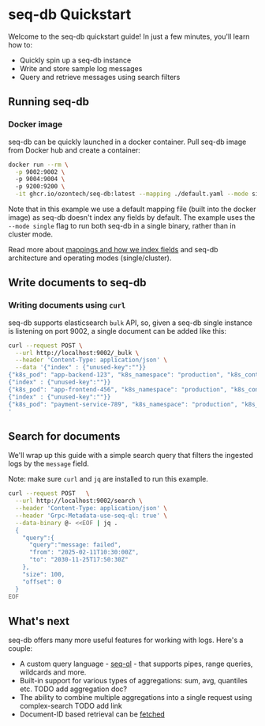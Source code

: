 # seq-db Quickstart
Welcome to the seq-db quickstart guide! In just a few minutes, you'll learn how to:
- Quickly spin up a seq-db instance
- Write and store sample log messages
- Query and retrieve messages using search filters

## Running seq-db

### Docker image
seq-db can be quickly launched in a docker container. Pull seq-db image from Docker hub and create a container:
```bash
docker run --rm \
  -p 9002:9002 \ 
  -p 9004:9004 \ 
  -p 9200:9200 \
  -it ghcr.io/ozontech/seq-db:latest --mapping ./default.yaml --mode single
```

Note that in this example we use a default mapping file (built into the docker image) as seq-db doesn't index any fields by default. 
The example uses the `--mode single` flag to run both seq-db in a single binary, rather than in cluster mode.

Read more about [mappings and how we index fields](04-mapping.md) and seq-db architecture and operating modes (single/cluster).


## Write documents to seq-db

### Writing documents using `curl`
seq-db supports elasticsearch `bulk` API, so, given a seq-db single instance is listening on port 9002,
a single document can be added like this:
```bash 
curl --request POST \
  --url http://localhost:9002/_bulk \
  --header 'Content-Type: application/json' \
  --data '{"index" : {"unused-key":""}}
{"k8s_pod": "app-backend-123", "k8s_namespace": "production", "k8s_container": "app-backend", "request": "POST", "request_uri": "/api/v1/orders", "message": "New order created successfully"}
{"index" : {"unused-key":""}}
{"k8s_pod": "app-frontend-456", "k8s_namespace": "production", "k8s_container": "app-frontend", "request": "GET", "request_uri": "/api/v1/products", "message": "Product list retrieved"}
{"index" : {"unused-key":""}}
{"k8s_pod": "payment-service-789", "k8s_namespace": "production", "k8s_container": "payment-service", "request": "POST", "request_uri": "/api/v1/payments", "message": "Payment processing failed: insufficient funds"}
'
```


## Search for documents
We'll wrap up this guide with a simple search query 
that filters the ingested logs by the `message` field.

Note: make sure `curl` and `jq` are installed to run this example.

```bash
curl --request POST   \
  --url http://localhost:9002/search \
  --header 'Content-Type: application/json' \
  --header 'Grpc-Metadata-use-seq-ql: true' \
  --data-binary @- <<EOF | jq .
  {
    "query":{
      "query":"message: failed",
      "from": "2025-02-11T10:30:00Z",
      "to": "2030-11-25T17:50:30Z"
    },
    "size": 100,
    "offset": 0
  }
EOF
```

## What's next

seq-db offers many more useful features for working with logs. Here's a couple: 
- A custom query language - [seq-ql](05-seq-ql.md) - that supports pipes, range queries, wildcards and more.
- Built-in support for various types of aggregations: sum, avg, quantiles etc. TODO add aggregation doc?
- The ability to combine multiple aggregations into a single request using complex-search TODO add link
- Document-ID based retrieval can be [fetched](06-ingestor-api.md#fetch)
